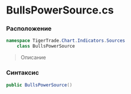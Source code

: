 
# BullsPowerSource.cs
### Расположение
```csharp
namespace TigerTrade.Chart.Indicators.Sources  
    class BullsPowerSource
```

> Описание

### Синтаксис
```csharp
public BullsPowerSource()
```
